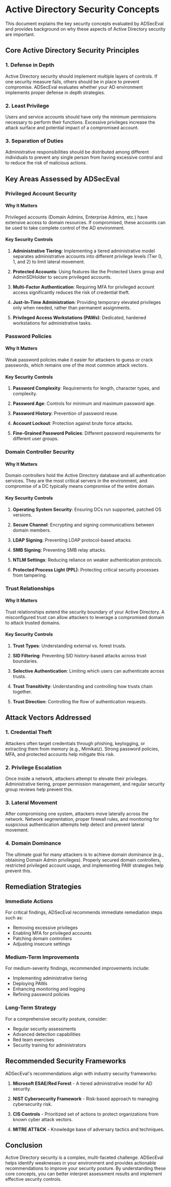 # Active Directory Security Concepts

This document explains the key security concepts evaluated by ADSecEval and provides background on why these aspects of Active Directory security are important.

## Core Active Directory Security Principles

### 1. Defense in Depth

Active Directory security should implement multiple layers of controls. If one security measure fails, others should be in place to prevent compromise. ADSecEval evaluates whether your AD environment implements proper defense in depth strategies.

### 2. Least Privilege

Users and service accounts should have only the minimum permissions necessary to perform their functions. Excessive privileges increase the attack surface and potential impact of a compromised account.

### 3. Separation of Duties

Administrative responsibilities should be distributed among different individuals to prevent any single person from having excessive control and to reduce the risk of malicious actions.

## Key Areas Assessed by ADSecEval

### Privileged Account Security

#### Why It Matters

Privileged accounts (Domain Admins, Enterprise Admins, etc.) have extensive access to domain resources. If compromised, these accounts can be used to take complete control of the AD environment. 

#### Key Security Controls

1. **Administrative Tiering**: Implementing a tiered administrative model separates administrative accounts into different privilege levels (Tier 0, 1, and 2) to limit lateral movement.

2. **Protected Accounts**: Using features like the Protected Users group and AdminSDHolder to secure privileged accounts.

3. **Multi-Factor Authentication**: Requiring MFA for privileged account access significantly reduces the risk of credential theft.

4. **Just-In-Time Administration**: Providing temporary elevated privileges only when needed, rather than permanent assignments.

5. **Privileged Access Workstations (PAWs)**: Dedicated, hardened workstations for administrative tasks.

### Password Policies

#### Why It Matters

Weak password policies make it easier for attackers to guess or crack passwords, which remains one of the most common attack vectors.

#### Key Security Controls

1. **Password Complexity**: Requirements for length, character types, and complexity.

2. **Password Age**: Controls for minimum and maximum password age.

3. **Password History**: Prevention of password reuse.

4. **Account Lockout**: Protection against brute force attacks.

5. **Fine-Grained Password Policies**: Different password requirements for different user groups.

### Domain Controller Security

#### Why It Matters

Domain controllers hold the Active Directory database and all authentication services. They are the most critical servers in the environment, and compromise of a DC typically means compromise of the entire domain.

#### Key Security Controls

1. **Operating System Security**: Ensuring DCs run supported, patched OS versions.

2. **Secure Channel**: Encrypting and signing communications between domain members.

3. **LDAP Signing**: Preventing LDAP protocol-based attacks.

4. **SMB Signing**: Preventing SMB relay attacks.

5. **NTLM Settings**: Reducing reliance on weaker authentication protocols.

6. **Protected Process Light (PPL)**: Protecting critical security processes from tampering.

### Trust Relationships

#### Why It Matters

Trust relationships extend the security boundary of your Active Directory. A misconfigured trust can allow attackers to leverage a compromised domain to attack trusted domains.

#### Key Security Controls

1. **Trust Types**: Understanding external vs. forest trusts.

2. **SID Filtering**: Preventing SID history-based attacks across trust boundaries.

3. **Selective Authentication**: Limiting which users can authenticate across trusts.

4. **Trust Transitivity**: Understanding and controlling how trusts chain together.

5. **Trust Direction**: Controlling the flow of authentication requests.

## Attack Vectors Addressed

### 1. Credential Theft

Attackers often target credentials through phishing, keylogging, or extracting them from memory (e.g., Mimikatz). Strong password policies, MFA, and protected accounts help mitigate this risk.

### 2. Privilege Escalation

Once inside a network, attackers attempt to elevate their privileges. Administrative tiering, proper permission management, and regular security group reviews help prevent this.

### 3. Lateral Movement

After compromising one system, attackers move laterally across the network. Network segmentation, proper firewall rules, and monitoring for suspicious authentication attempts help detect and prevent lateral movement.

### 4. Domain Dominance

The ultimate goal for many attackers is to achieve domain dominance (e.g., obtaining Domain Admin privileges). Properly secured domain controllers, restricted privileged account usage, and implementing PAW strategies help prevent this.

## Remediation Strategies

### Immediate Actions

For critical findings, ADSecEval recommends immediate remediation steps such as:
- Removing excessive privileges
- Enabling MFA for privileged accounts
- Patching domain controllers
- Adjusting insecure settings

### Medium-Term Improvements

For medium-severity findings, recommended improvements include:
- Implementing administrative tiering
- Deploying PAWs
- Enhancing monitoring and logging
- Refining password policies

### Long-Term Strategy

For a comprehensive security posture, consider:
- Regular security assessments
- Advanced detection capabilities
- Red team exercises
- Security training for administrators

## Recommended Security Frameworks

ADSecEval's recommendations align with industry security frameworks:

1. **Microsoft ESAE/Red Forest** - A tiered administrative model for AD security.

2. **NIST Cybersecurity Framework** - Risk-based approach to managing cybersecurity risk.

3. **CIS Controls** - Prioritized set of actions to protect organizations from known cyber attack vectors.

4. **MITRE ATT&CK** - Knowledge base of adversary tactics and techniques.

## Conclusion

Active Directory security is a complex, multi-faceted challenge. ADSecEval helps identify weaknesses in your environment and provides actionable recommendations to improve your security posture. By understanding these core concepts, you can better interpret assessment results and implement effective security controls.